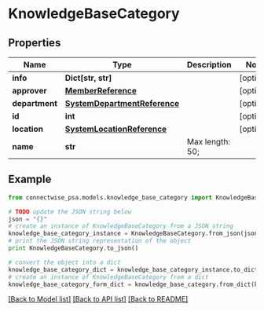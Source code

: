 # KnowledgeBaseCategory


## Properties
Name | Type | Description | Notes
------------ | ------------- | ------------- | -------------
**info** | **Dict[str, str]** |  | [optional] 
**approver** | [**MemberReference**](MemberReference.md) |  | [optional] 
**department** | [**SystemDepartmentReference**](SystemDepartmentReference.md) |  | [optional] 
**id** | **int** |  | [optional] 
**location** | [**SystemLocationReference**](SystemLocationReference.md) |  | [optional] 
**name** | **str** |  Max length: 50; | 

## Example

```python
from connectwise_psa.models.knowledge_base_category import KnowledgeBaseCategory

# TODO update the JSON string below
json = "{}"
# create an instance of KnowledgeBaseCategory from a JSON string
knowledge_base_category_instance = KnowledgeBaseCategory.from_json(json)
# print the JSON string representation of the object
print KnowledgeBaseCategory.to_json()

# convert the object into a dict
knowledge_base_category_dict = knowledge_base_category_instance.to_dict()
# create an instance of KnowledgeBaseCategory from a dict
knowledge_base_category_form_dict = knowledge_base_category.from_dict(knowledge_base_category_dict)
```
[[Back to Model list]](../README.md#documentation-for-models) [[Back to API list]](../README.md#documentation-for-api-endpoints) [[Back to README]](../README.md)



